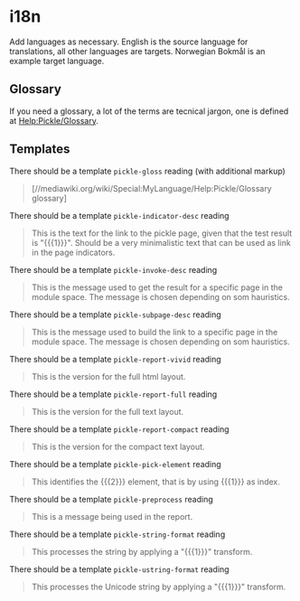 # i18n

Add languages as necessary. English is the source language for translations,
all other languages are targets. Norwegian Bokmål is an example target language.

## Glossary

If you need a glossary, a lot of the terms are tecnical jargon, one is defined at
[Help:Pickle/Glossary](https://www.mediawiki.org/wiki/Help:Pickle/Glossary).

## Templates

There should be a template `pickle-gloss` reading (with additional markup)

> [//mediawiki.org/wiki/Special:MyLanguage/Help:Pickle/Glossary glossary]

There should be a template `pickle-indicator-desc` reading

> This is the text for the link to the pickle page, given that the test result
> is "{{{1}}}". Should be a very minimalistic text that can be used as link in
> the page indicators.

There should be a template `pickle-invoke-desc` reading

> This is the message used to get the result for a specific page in the module
> space. The message is chosen depending on som hauristics.

There should be a template `pickle-subpage-desc` reading

> This is the message used to build the link to a specific page in the module
> space. The message is chosen depending on som hauristics.

There should be a template `pickle-report-vivid` reading

> This is the version for the full html layout.

There should be a template `pickle-report-full` reading

> This is the version for the full text layout.

There should be a template `pickle-report-compact` reading

> This is the version for the compact text layout.

There should be a template `pickle-pick-element` reading

> This identifies the {{{2}}} element, that is by using {{{1}}} as index.

There should be a template `pickle-preprocess` reading

> This is a message being used in the report.

There should be a template `pickle-string-format` reading

> This processes the string by applying a "{{{1}}}" transform.

There should be a template `pickle-ustring-format` reading

> This processes the Unicode string by applying a "{{{1}}}" transform.
